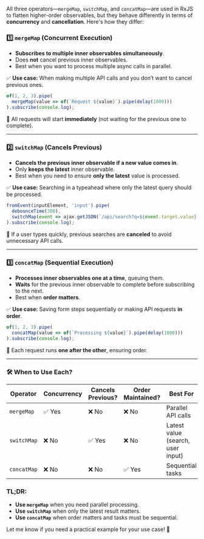 All three operators—`mergeMap`, `switchMap`, and `concatMap`—are used in RxJS to flatten higher-order observables, but they behave differently in terms of **concurrency** and **cancellation**. Here's how they differ:

### 1️⃣ `mergeMap` (Concurrent Execution)
- **Subscribes to multiple inner observables simultaneously**.
- Does **not** cancel previous inner observables.
- Best when you want to process multiple async calls in parallel.

✅ **Use case:** When making multiple API calls and you don’t want to cancel previous ones.

```ts
of(1, 2, 3).pipe(
  mergeMap(value => of(`Request ${value}`).pipe(delay(1000)))
).subscribe(console.log);
```
🔹 All requests will start **immediately** (not waiting for the previous one to complete).

---

### 2️⃣ `switchMap` (Cancels Previous)
- **Cancels the previous inner observable if a new value comes in**.
- Only **keeps the latest** inner observable.
- Best when you need to ensure **only the latest** value is processed.

✅ **Use case:** Searching in a typeahead where only the latest query should be processed.

```ts
fromEvent(inputElement, 'input').pipe(
  debounceTime(300),
  switchMap(event => ajax.getJSON(`/api/search?q=${event.target.value}`))
).subscribe(console.log);
```
🔹 If a user types quickly, previous searches are **canceled** to avoid unnecessary API calls.

---

### 3️⃣ `concatMap` (Sequential Execution)
- **Processes inner observables one at a time**, queuing them.
- **Waits** for the previous inner observable to complete before subscribing to the next.
- Best when **order matters**.

✅ **Use case:** Saving form steps sequentially or making API requests **in order**.

```ts
of(1, 2, 3).pipe(
  concatMap(value => of(`Processing ${value}`).pipe(delay(1000)))
).subscribe(console.log);
```
🔹 Each request runs **one after the other**, ensuring order.

---

### 🛠 When to Use Each?
| Operator  | Concurrency | Cancels Previous? | Order Maintained? | Best For |
|-----------|------------|------------------|----------------|----------|
| `mergeMap`  | ✅ Yes | ❌ No | ❌ No | Parallel API calls |
| `switchMap` | ❌ No  | ✅ Yes | ❌ No | Latest value (search, user input) |
| `concatMap` | ❌ No  | ❌ No | ✅ Yes | Sequential tasks |

### TL;DR:
- **Use `mergeMap`** when you need parallel processing.
- **Use `switchMap`** when only the latest result matters.
- **Use `concatMap`** when order matters and tasks must be sequential.

Let me know if you need a practical example for your use case! 🚀